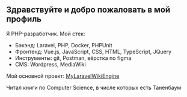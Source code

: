 ## Здравствуйте и добро пожаловать в мой профиль

Я PHP-разработчик. Мой стек:
* Бэкэнд: Laravel, PHP, Docker, PHPUnit
* Фронтенд: Vue.js, JavaScript, CSS, HTML, TypeScript, JQuery
* Инструменты: git, Postman, вёрстка по figma
* CMS: Wordpress, MediaWiki

Мой основной проект: [MyLaravelWikiEngine](https://github.com/Antarktidov/MyLaravelWikiEngine)

Читал книги по Computer Science, в числе которых есть Таненбаум

